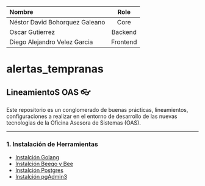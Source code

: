 <div align="center">
  
| Nombre | Role |
|:----------|:----------:|
|Néstor David Bohorquez Galeano | Core |
|Oscar Gutierrez  | Backend |
|Diego Alejandro Velez Garcia | Frontend |

</div>

# alertas_tempranas

## LineamientoS OAS :eyeglasses:


Este repositorio es un conglomerado de buenas prácticas, lineamientos, configuraciones a realizar en el entorno de desarrollo de las nuevas tecnologias de la Oficina Asesora de Sistemas (OAS).


---

### 1. Instalación de Herramientas

- [Instalción Golang](https://github.com/udistrital/lineamientos_oas/blob/master/instalacion_de_herramientas/golang.md)
- [Instalción Beego y Bee](https://github.com/udistrital/lineamientos_oas/blob/master/instalacion_de_herramientas/beego.md)
- [Instalción Postgres](https://github.com/udistrital/lineamientos_oas/blob/master/instalacion_de_herramientas/postgres.md)
- [Instalción pgAdmin3](https://github.com/udistrital/lineamientos_oas/blob/master/instalacion_de_herramientas/pgadmin3.md)
